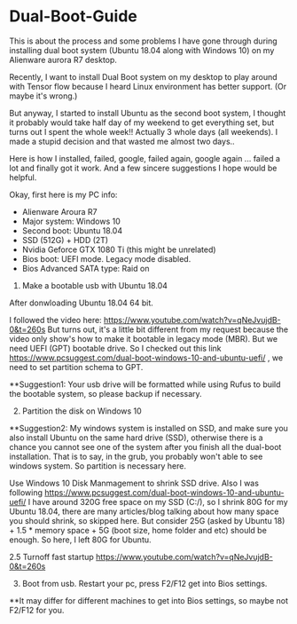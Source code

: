 # Dual-Boot-Guide
This is about the process and some problems I have gone through during installing dual boot system (Ubuntu 18.04 along with Windows 10) on my Alienware aurora R7 desktop. 

Recently, I want to install Dual Boot system on my desktop to play around with Tensor flow because I heard Linux environment has better support. (Or maybe it's wrong.)

But anyway, I started to install Ubuntu as the second boot system, I thought it probably would take half day of my weekend to get everything set, but turns out I spent the whole week!! Actually 3 whole days (all weekends). I made a stupid decision and that wasted me almost two days.. 

Here is how I installed, failed, google, failed again, google again ...  failed a lot and finally got it work. And a few sincere suggestions I hope would be helpful.

Okay, first here is my PC info:
- Alienware Aroura R7
- Major system: Windows 10
- Second boot: Ubuntu 18.04
- SSD (512G) + HDD (2T)
- Nvidia Geforce GTX 1080 Ti (this might be unrelated)
- Bios boot: UEFI mode. Legacy mode disabled.
- Bios Advanced SATA type: Raid on

1. Make a bootable usb with Ubuntu 18.04

After donwloading Ubuntu 18.04 64 bit.

I followed the video here: https://www.youtube.com/watch?v=qNeJvujdB-0&t=260s
But turns out, it's a little bit different from my request because the video only show's how to make it bootable in legacy mode (MBR). But we need UEFI (GPT) bootable drive.
So I checked out this link https://www.pcsuggest.com/dual-boot-windows-10-and-ubuntu-uefi/ , we need to set partition schema to GPT.

**Suggestion1: Your usb drive will be formatted while using Rufus to build the bootable system, so please backup if necessary.

2. Partition the disk on Windows 10

**Suggestion2: My windows system is installed on SSD, and make sure you also install Ubuntu on the same hard drive (SSD), otherwise there is a chance you cannot see one of the system after you finish all the dual-boot installation. That is to say, in the grub, you probably won't able to see windows system. So partition is necessary here.

Use Windows 10 Disk Manmagement to shrink SSD drive. Also I was following https://www.pcsuggest.com/dual-boot-windows-10-and-ubuntu-uefi/
I have around 320G free space on my SSD (C:/), so I shrink 80G for my Ubuntu 18.04, there are many articles/blog talking about how many space you should shrink, so skipped here. But consider 25G (asked by Ubuntu 18) + 1.5 * memory space + 5G (boot size, home folder and etc) should be enough. So here, I left 80G for Ubuntu.

2.5 Turnoff fast startup
https://www.youtube.com/watch?v=qNeJvujdB-0&t=260s

3. Boot from usb.
Restart your pc, press F2/F12 get into Bios settings.

**It may differ for different machines to get into Bios settings, so maybe not F2/F12 for you.





